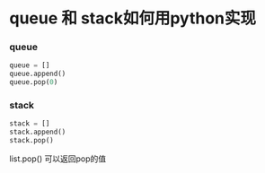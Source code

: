 # queue 和 stack如何用python实现

### queue

```python
queue = []
queue.append()
queue.pop(0)
```

### stack

```python
stack = []
stack.append()
stack.pop()
```

list.pop\(\) 可以返回pop的值

